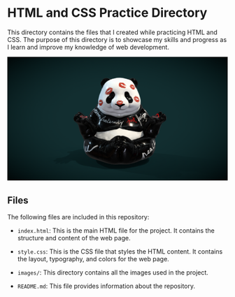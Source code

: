 # HTML and CSS Practice Directory
This directory contains the files that I created while practicing HTML and CSS. The purpose of this directory is to showcase my skills and progress as I learn and improve my knowledge of web development.

<img src="panda.png" />

## Files

The following files are included in this repository:

- `index.html`: This is the main HTML file for the project. It contains the structure and content of the web page.

- `style.css`: This is the CSS file that styles the HTML content. It contains the layout, typography, and colors for the web page.

- `images/`: This directory contains all the images used in the project.

- `README.md`: This file provides information about the repository.





  
